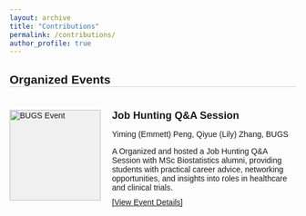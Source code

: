 ```yaml
---
layout: archive
title: "Contributions"
permalink: /contributions/
author_profile: true
---
```

<style>
  .portfolio {
    font-family: Arial, sans-serif;
    max-width: 800px;
    margin: 0 auto;
  }

  h2 {
    text-align: left;
    margin-bottom: 40px;
    border-bottom: 1px solid #ccc; /* Adds a thin line */
  }

  .participation {
    display: flex;
    margin-bottom: 40px;
    align-items: flex-start;
    padding-bottom: 20px;
  }

  .participation-image {
    width: 160px;
    height: 160px;
    background-color: #f0f0f0;
    margin-right: 20px;
    flex-shrink: 0;
    display: flex;
    justify-content: center;
    align-items: center;
  }

.participation-image img {
  width: 100%;
  height: 100%;
  object-fit: cover;
  image-rendering: -webkit-optimize-contrast; /* For webkit browsers */
  image-rendering: crisp-edges; /* For other browsers */
}

  .participation-content {
    flex: 1;
  }

  .participation h3 {
    margin-top: 0;
    margin-bottom: 10px;
    font-size: 18px; /* Smaller heading size */
  }

  .team-members {
    font-style: italic;
    margin-bottom: 10px;
    font-size: 14px; /* Smaller team members text */
  }

  .participation-content p {
    font-size: 14px; /* Smaller paragraph text */
    margin-bottom: 10px;
  }

  .view-presentation {
    color: #0066cc;
    text-decoration: none;
    font-size: 14px; /* Smaller link text */
  }

  .view-presentation:hover {
    text-decoration: underline;
  }
</style>

<div class="portfolio">
  <h2>Organized Events</h2>

  <div class="participation">
    <div class="participation-image">
      <img src="https://emmett-peng.github.io/images/bugs_1.jpeg" alt="BUGS Event">
    </div>
    <div class="participation-content">
      <h3>Job Hunting Q&A Session</h3>
      <p class="Organizer"> Yiming (Emmett) Peng, Qiyue (Lily) Zhang, BUGS</p>
      <p>A Organized and hosted a Job Hunting Q&A Session with MSc Biostatistics alumni, providing students with practical career advice, networking opportunities, and insights into roles in healthcare and clinical trials.</p>
      <a href="https://biostatistics-union-of-grad-students.github.io/seminar/2025/01/21/2025-Job-Hunting" target="_blank">[View Event Details]</a>
    </div>
  </div>



  
</div>

